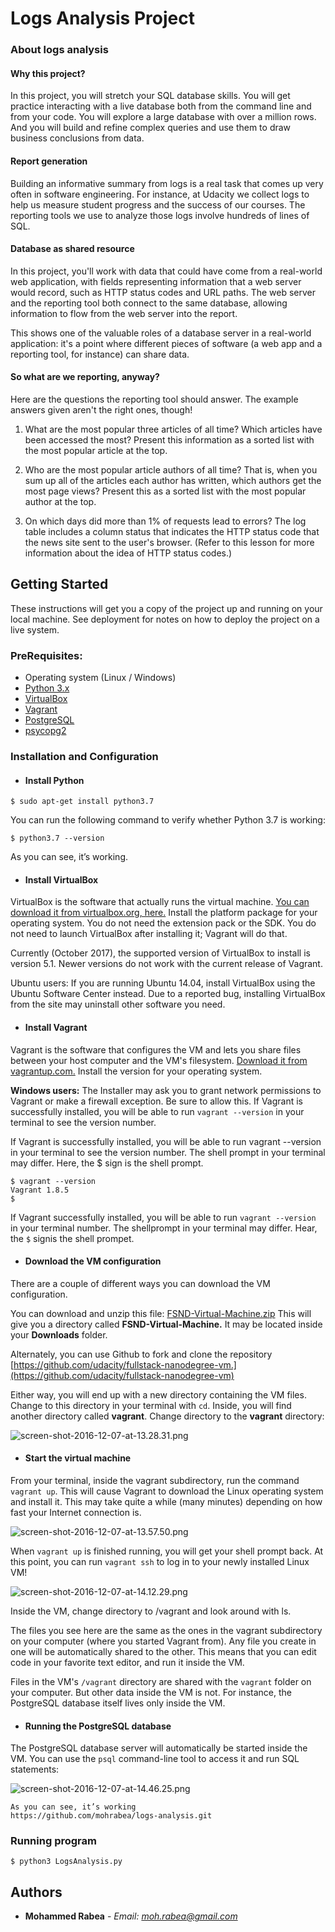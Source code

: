 # Logs Analysis Project

### About logs analysis
#### Why this project?

In this project, you will stretch your SQL database skills. You will get practice interacting with a live database both from the command line and from your code. You will explore a large database with over a million rows. And you will build and refine complex queries and use them to draw business conclusions from data.

#### Report generation

Building an informative summary from logs is a real task that comes up very often in software engineering. For instance, at Udacity we collect logs to help us measure student progress and the success of our courses. The reporting tools we use to analyze those logs involve hundreds of lines of SQL.

#### Database as shared resource

In this project, you'll work with data that could have come from a real-world web application, with fields representing information that a web server would record, such as HTTP status codes and URL paths. The web server and the reporting tool both connect to the same database, allowing information to flow from the web server into the report.

This shows one of the valuable roles of a database server in a real-world application: it's a point where different pieces of software (a web app and a reporting tool, for instance) can share data.

#### So what are we reporting, anyway?

Here are the questions the reporting tool should answer. The example answers given aren't the right ones, though!

1. What are the most popular three articles of all time? Which articles have been accessed the most? Present this information as a sorted list with the most popular article at the top.

2. Who are the most popular article authors of all time? That is, when you sum up all of the articles each author has written, which authors get the most page views? Present this as a sorted list with the most popular author at the top.

3. On which days did more than 1% of requests lead to errors? The log table includes a column status that indicates the HTTP status code that the news site sent to the user's browser. (Refer to this lesson for more information about the idea of HTTP status codes.)


## Getting Started

These instructions will get you a copy of the project up and running on your local machine. See deployment for notes on how to deploy the project on a live system.

### PreRequisites:

* Operating system (Linux / Windows)
* [Python 3.x](https://www.python.org/)
* [VirtualBox](https://www.virtualbox.org/)
* [Vagrant](https://www.vagrantup.com/)
* [PostgreSQL](https://www.postgresql.org/)
* [psycopg2](https://pypi.org/project/psycopg2/)


### Installation and Configuration

* <h4>Install Python</h4>

```
$ sudo apt-get install python3.7
```

You can run the following command to verify whether Python 3.7 is working:

```
$ python3.7 --version
```

As you can see, it’s working.

* <h4>Install VirtualBox</h4>

VirtualBox is the software that actually runs the virtual machine. [You can download it from virtualbox.org, here.](https://www.virtualbox.org/wiki/Download_Old_Builds_5_1) Install the platform package for your operating system. You do not need the extension pack or the SDK. You do not need to launch VirtualBox after installing it; Vagrant will do that.

Currently (October 2017), the supported version of VirtualBox to install is version 5.1. Newer versions do not work with the current release of Vagrant.

Ubuntu users: If you are running Ubuntu 14.04, install VirtualBox using the Ubuntu Software Center instead. Due to a reported bug, installing VirtualBox from the site may uninstall other software you need.

* <h4>Install Vagrant</h4>

Vagrant is the software that configures the VM and lets you share files between your host computer and the VM's filesystem. [Download it from vagrantup.com.](https://www.vagrantup.com/downloads.html) Install the version for your operating system.

**Windows users:** The Installer may ask you to grant network permissions to Vagrant or make a firewall exception. Be sure to allow this.
If Vagrant is successfully installed, you will be able to run `vagrant --version` in your terminal to see the version number.

If Vagrant is successfully installed, you will be able to run vagrant --version
in your terminal to see the version number.
The shell prompt in your terminal may differ. Here, the $ sign is the shell prompt.

```
$ vagrant --version
Vagrant 1.8.5
$
```

If Vagrant successfully installed, you will be able to run `vagrant --version` in your terminal number.
The shellprompt in your terminal may differ. Hear, the `$` signis the shell prompet.

* <h4>Download the VM configuration</h4>

There are a couple of different ways you can download the VM configuration.

You can download and unzip this file: [FSND-Virtual-Machine.zip](https://s3.amazonaws.com/video.udacity-data.com/topher/2018/April/5acfbfa3_fsnd-virtual-machine/fsnd-virtual-machine.zip) This will give you a directory called **FSND-Virtual-Machine.** It may be located inside your **Downloads** folder.

Alternately, you can use Github to fork and clone the repository [https://github.com/udacity/fullstack-nanodegree-vm.](https://github.com/udacity/fullstack-nanodegree-vm)

Either way, you will end up with a new directory containing the VM files. Change to this directory in your terminal with `cd`. Inside, you will find another directory called **vagrant**. Change directory to the **vagrant** directory:

![screen-shot-2016-12-07-at-13.28.31.png](https://d17h27t6h515a5.cloudfront.net/topher/2016/December/58487f12_screen-shot-2016-12-07-at-13.28.31/screen-shot-2016-12-07-at-13.28.31.png)

* <h4>Start the virtual machine</h4>

From your terminal, inside the vagrant subdirectory, run the command `vagrant up`. This will cause Vagrant to download the Linux operating system and install it. This may take quite a while (many minutes) depending on how fast your Internet connection is.

![screen-shot-2016-12-07-at-13.57.50.png](https://d17h27t6h515a5.cloudfront.net/topher/2016/December/58488603_screen-shot-2016-12-07-at-13.57.50/screen-shot-2016-12-07-at-13.57.50.png)

When `vagrant up` is finished running, you will get your shell prompt back. At this point, you can run `vagrant ssh` to log in to your newly installed Linux VM!

![screen-shot-2016-12-07-at-14.12.29.png](https://d17h27t6h515a5.cloudfront.net/topher/2016/December/58488962_screen-shot-2016-12-07-at-14.12.29/screen-shot-2016-12-07-at-14.12.29.png)

Inside the VM, change directory to /vagrant and look around with ls.

The files you see here are the same as the ones in the vagrant subdirectory on your computer (where you started Vagrant from). Any file you create in one will be automatically shared to the other. This means that you can edit code in your favorite text editor, and run it inside the VM.

Files in the VM's `/vagrant` directory are shared with the `vagrant` folder on your computer. But other data inside the VM is not. For instance, the PostgreSQL database itself lives only inside the VM.


* <h4>Running the PostgreSQL database</h4>

The PostgreSQL database server will automatically be started inside the VM. You can use the `psql` command-line tool to access it and run SQL statements:

![screen-shot-2016-12-07-at-14.46.25.png](https://d17h27t6h515a5.cloudfront.net/topher/2016/December/58489186_screen-shot-2016-12-07-at-14.46.25/screen-shot-2016-12-07-at-14.46.25.png)






```
As you can see, it’s working
https://github.com/mohrabea/logs-analysis.git
```

### Running program

```
$ python3 LogsAnalysis.py
```
## Authors

* **Mohammed Rabea** - *Email: moh.rabea@gmail.com* 


